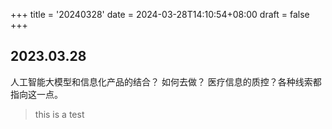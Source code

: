 +++
title = '20240328'
date = 2024-03-28T14:10:54+08:00
draft = false
+++

## 2023.03.28

人工智能大模型和信息化产品的结合？
如何去做？
医疗信息的质控？各种线索都指向这一点。
> this is a test